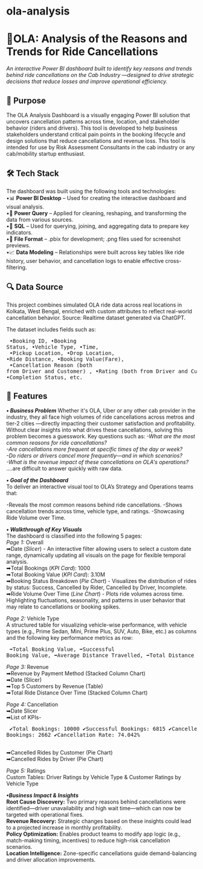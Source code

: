 # ola-analysis
# 🚖OLA: Analysis of the Reasons and Trends for Ride Cancellations
_An interactive Power BI dashboard built to identify key reasons and trends behind ride cancellations on the Cab Industry —designed to drive strategic decisions that reduce losses and improve operational efficiency._

## 🧠 Purpose </br>
The OLA Analysis Dashboard is a visually engaging Power BI solution that uncovers cancellation patterns across time, location, and stakeholder behavior (riders and drivers). This tool is developed to help business stakeholders understand critical pain points in the
booking lifecycle and design solutions that reduce cancellations and revenue loss. This tool is intended for use by Risk Assessment Consultants in the cab industry or any cab/mobility startup enthusiast.

## 🛠 Tech Stack </br>
The dashboard was built using the following tools and technologies: <br>
•📊 **Power BI Desktop** – Used for creating the interactive dashboard and visual analysis. <br>
•📂 **Power Query** – Applied for cleaning, reshaping, and transforming the data from various sources. <br>
•🧠 **SQL** – Used for querying, joining, and aggregating data to prepare key indicators. <br>
•📁 **File Format** – .pbix for development; .png files used for screenshot previews. <br>
•📈 **Data Modeling** – Relationships were built across key tables like ride history, user behavior, and cancellation logs to enable effective cross-filtering. <br>

## 🔍 Data Source <br>
This project combines simulated OLA ride data across real locations in Kolkata, West Bengal, enriched with custom attributes to reflect real-world cancellation behavior.
Source: Realtime dataset generated via ChatGPT.

The dataset includes fields such as: <br> <pre>
•Booking ID,                                                   •Booking Status,                                 •Vehicle Type,                  •Time, <br>
•Pickup Location,                                              •Drop Location,                                  •Ride Distance,                 •Booking Value(Fare), <br>
•Cancellation Reason (both from Driver and Customer) ,         •Rating (both from Driver and Customer),         •Completion Status, etc. </pre>

## 🌟 Features <br>
_**• Business Problem**_
Whether it's OLA, Uber or any other cab provider in the industry, they all face high volumes of ride cancellations across metros and tier-2 cities —directly impacting their customer satisfaction and profitability. Without clear insights into what drives these
cancellations, solving this problem becomes a guesswork.
Key questions such as:
_-What are the most common reasons for ride cancellations?  <br>
-Are cancellations more frequent at specific times of the day or week?  <br>
-Do riders or drivers cancel more frequently—and in which scenarios?  <br>
-What is the revenue impact of these cancellations on OLA's operations?_  <br>
....are difficult to answer quickly with raw data.  <br>

_**• Goal of the Dashboard**_ <br>
To deliver an interactive visual tool to OLA’s Strategy and Operations teams that: <br>

-Reveals the most common reasons behind ride cancellations.
-Shows cancellation trends across time, vehicle type, and ratings.
-Showcasing Ride Volume over Time.

_**• Walkthrough of Key Visuals**_ <br>
The dashboard is classified into the following 5 pages: <br>
_Page 1:_ Overall <br>
➡Date (_Slicer_) - An interactive filter allowing users to select a custom date range, dynamically updating all visuals on the page for flexible temporal analysis. <br> 
➡Total Bookings (_KPI Card_): 1000 <br>
➡Total Booking Value (_KPI Card_): 3.10M <br>
➡Booking Status Breakdown (_Pie Chart_) - Visualizes the distribution of rides by status: Success, Cancelled by Rider, Cancelled by Driver, Incomplete. <br>
➡Ride Volume Over Time (_Line Chart_) - Plots ride volumes across time. Highlighting fluctuations, seasonality, and patterns in user behavior that may relate to cancellations or booking spikes. <br>

_Page 2:_ Vehicle Type <br>
A structured table for visualizing vehicle-wise performance, with vehicle types (e.g., Prime Sedan, Mini, Prime Plus, SUV, Auto, Bike, etc.) as columns and the following key performance metrics as row: <br> <pre>
➡Total Booking Value,         ➡Successful Booking Value,         ➡Average Distance Travelled,         ➡Total Distance Travelled. </pre>

_Page 3:_ Revenue <br>
➡Revenue by Payment Method (Stacked Column Chart) <br>
➡Date (Slicer) <br>
➡Top 5 Customers by Revenue (Table) <br>
➡Total Ride Distance Over Time (Stacked Column Chart) <br>

_Page 4:_ Cancellation <br>
➡Date Slicer <br>
➡List of KPIs- <br> <pre>
✔Total Bookings: 10000            ✔Successful Bookings: 6815 
✔Cancelled Bookings: 2662         ✔Cancellation Rate: 74.042% <br> </pre>
➡Cancelled Rides by Customer (Pie Chart) <br>
➡Cancelled Rides by Driver (Pie Chart) <br>

_Page 5:_ Ratings <br>
Custom Tables: Driver Ratings by Vehicle Type & Customer Ratings by Vehicle Type <br>

_**•Business Impact & Insights**_ <br>
**Root Cause Discovery:** Two primary reasons behind cancellations were identified—driver unavailability and high wait time—which can now be targeted with operational fixes. <br>
**Revenue Recovery:** Strategic changes based on these insights could lead to a projected increase in monthly profitability. <br>
**Policy Optimization:** Enables product teams to modify app logic (e.g., match-making timing, incentives) to reduce high-risk cancellation scenarios. <br>
**Location Intelligence:** Zone-specific cancellations guide demand-balancing and driver allocation improvements. <br>
